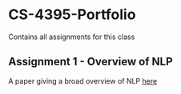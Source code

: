 # CS-4395-Portfolio
 Contains all assignments for this class

## Assignment 1 - Overview of NLP

A paper giving a broad overview of NLP [here](Assignment%201%20-%20Overview%20of%20NLP/Overview%20of%20NLP.pdf)

